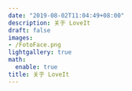 ```yaml
---
date: "2019-08-02T11:04:49+08:00"
description: 关于 LoveIt
draft: false
images:
- /FotoFace.png
lightgallery: true
math:
  enable: true
title: 关于 LoveIt
---
```


